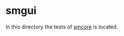 # smgui

In this directory the tests of [smcore][folder_smcore] is located.

[folder_smcore]: ./../smcore/readme.md
